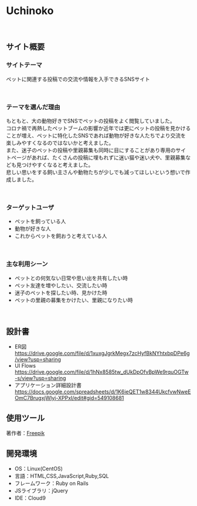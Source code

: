 # Uchinoko
​
## サイト概要

### サイトテーマ
ペットに関連する投稿での交流や情報を入手できるSNSサイト
<!--何を『目的』とし、どのような『分類』なのかを簡潔に書く-->
​
### テーマを選んだ理由
もともと、大の動物好きでSNSでペットの投稿をよく閲覧していました。<br>
コロナ禍で再熱したペットブームの影響か近年では更にペットの投稿を見かけることが増え、ペットに特化したSNSであれば動物が好きな人たちでより交流を楽しみやすくなるのではないかと考えました。<br>
また、迷子のペットの投稿や里親募集も同時に目にすることがあり専用のサイトページがあれば、たくさんの投稿に埋もれずに迷い猫や迷い犬や、里親募集なども見つけやすくなると考えました。<br>
悲しい思いをする飼い主さんや動物たちが少しでも減ってほしいという想いで作成しました。
<!--なぜこのようなテーマにしたかを説明する-->
​
### ターゲットユーザ
- ペットを飼っている人
- 動物が好きな人
- これからペットを飼おうと考えている人
<!--誰に使ってもらうかを具体的に記載する-->
​
### 主な利用シーン
- ペットとの何気ない日常や思い出を共有したい時
- ペット友達を増やしたい、交流したい時
- 迷子のペットを探したい時、見かけた時
- ペットの里親の募集をかけたい、里親になりたい時
<!--どのような時に使うのかの状況を記載すること-->
​
## 設計書
- ER図
https://drive.google.com/file/d/1xuxgJgrkMegx7zcHyfBkNYhtxbpDPe6g/view?usp=sharing
- UI Flows
https://drive.google.com/file/d/1hNx8585tw_dUkDpOfvBpWe9rquOGTw-s/view?usp=sharing
- アプリケーション詳細設計書
https://docs.google.com/spreadsheets/d/1K6ieQET1w8344UkcfvwNweEOmC7BrugxjWlyj-XPPxI/edit#gid=549108681

<!--テーマを設定・提出する時点では不要です-->

## 使用ツール
著作者：<a href="https://jp.freepik.com/free-photo/beautiful-retro-nature-with-cute-dog-on-field_31589930.htm#page=2&query=%E3%83%9A%E3%83%83%E3%83%88&position=1&from_view=search&track=sph">Freepik</a>
​
## 開発環境
- OS：Linux(CentOS)
- 言語：HTML,CSS,JavaScript,Ruby,SQL
- フレームワーク：Ruby on Rails
- JSライブラリ：jQuery
- IDE：Cloud9